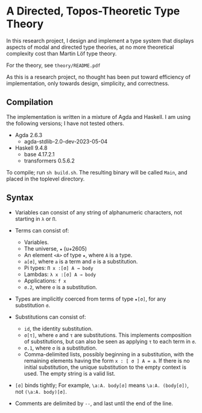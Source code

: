 # A Directed, Topos-Theoretic Type Theory

In this research project, I design and implement a type system that displays aspects of modal and directed type theories, at no more theoretical complexity cost than Martin Löf type theory.

For the theory, see `theory/README.pdf`

As this is a research project, no thought has been put toward efficiency of implementation, only towards design, simplicity, and correctness.

## Compilation

The implementation is written in a mixture of Agda and Haskell. I am using the following versions; I have not tested others.

- Agda 2.6.3
    - agda-stdlib-2.0-dev-2023-05-04
- Haskell 9.4.8
    - base 4.17.2.1
    - transformers 0.5.6.2

To compile; run `sh build.sh`. The resulting binary will be called `Main`, and placed in the toplevel directory.

## Syntax

- Variables can consist of any string of alphanumeric characters, not starting in `λ` or `Π`.

- Terms can consist of:
    - Variables.
    - The universe, `★` (u+2605)
    - An element `<A>` of type `★`, where `A` is a type.
    - `a[σ]`, where `a` is a term and `σ` is a substitution.
    - Pi types: `Π x :[σ] A → body`
    - Lambdas: `λ x :[σ] A → body`
    - Applications: `f x`
    - `σ.2`, where `σ` is a substitution.

- Types are implicitly coerced from terms of type `★[σ]`, for any substitution `σ`.

- Substitutions can consist of:
    - `id`, the identity substitution.
    - `σ[τ]`, where `σ` and `τ` are substitutions. This implements composition of substitutions, but can also be seen as applying `τ` to each term in `σ`.
    - `σ.1`, where `σ` is a substitution.
    - Comma-delimited lists, possibly beginning in a substitution, with the remaining elements having the form `x : [ σ ] A = a`. If there is no initial substitution, the unique substitution to the empty context is used. The empty string is a valid list.

- `[σ]` binds tightly; For example, `\a:A. body[σ]` means `\a:A. (body[σ])`, not `(\a:A. body)[σ]`.

- Comments are delimited by `--`, and last until the end of the line.



